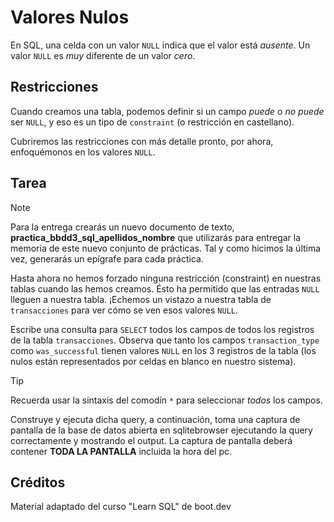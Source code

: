 # Valores Nulos

En SQL, una celda con un valor `NULL` indica que el valor está *ausente*. Un valor `NULL` es *muy* diferente de un valor *cero*.

## Restricciones

Cuando creamos una tabla, podemos definir si un campo *puede* o *no puede* ser `NULL`, y eso es un tipo de `constraint` (o restricción en castellano).

Cubriremos las restricciones con más detalle pronto, por ahora, enfoquémonos en los valores `NULL`.

## Tarea

> [!NOTE]  
> Para la entrega crearás un nuevo documento de texto, **practica_bbdd3_sql_apellidos_nombre** que utilizarás para entregar la memoria de este nuevo conjunto de prácticas. Tal y como hicimos la última vez, generarás un epígrafe para cada práctica.

Hasta ahora no hemos forzado ninguna restricción (constraint) en nuestras tablas cuando las hemos creamos. Ésto ha permitido que las entradas `NULL` lleguen a nuestra tabla. ¡Echemos un vistazo a nuestra tabla de `transacciones` para ver cómo se ven esos valores `NULL`.

Escribe una consulta para `SELECT` todos los campos de todos los registros de la tabla `transacciones`. Observa que tanto los campos `transaction_type` como `was_successful` tienen valores `NULL` en los 3 registros de la tabla (los nulos están representados por celdas en blanco en nuestro sistema).

> [!TIP]
> Recuerda usar la sintaxis del comodín `*` para seleccionar *todos* los campos.

Construye y ejecuta dicha query, a continuación, toma una captura de pantalla de la base de datos abierta en sqlitebrowser ejecutando la query correctamente y mostrando el output. La captura de pantalla deberá contener **TODA LA PANTALLA** incluida la hora del pc.

## Créditos

Material adaptado del curso "Learn SQL" de boot.dev
